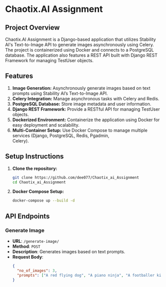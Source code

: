 # Chaotix.AI Assignment

## Project Overview
Chaotix.AI Assignment is a Django-based application that utilizes Stability AI's Text-to-Image API to generate images asynchronously using Celery. The project is containerized using Docker and connects to a PostgreSQL database. The application also features a REST API built with Django REST Framework for managing TestUser objects.

## Features

1. **Image Generation:** Asynchronously generate images based on text prompts using Stability AI’s Text-to-Image API.
2. **Celery Integration:** Manage asynchronous tasks with Celery and Redis.
3. **PostgreSQL Database:** Store image metadata and user information.
4. **Django REST Framework:** Provide a RESTful API for managing TestUser objects.
5. **Dockerized Environment:** Containerize the application using Docker for easy deployment and scalability.
6. **Multi-Container Setup:** Use Docker Compose to manage multiple services (Django, PostgreSQL, Redis, Pgadmin,       
   Celery).

## Setup Instructions

1. **Clone the repository:**
   ```bash
   git clone https://github.com/dee077/Chaotix_ai_Assignment
   cd Chaotix_ai_Assignment
   ```
2. **Docker Compose Setup:**
   ```bash
   docker-compose up --build -d
   ```

## API Endpoints

### Generate Image
- **URL**: `/generate-image/`
- **Method**: `POST`
- **Description**: Generates images based on text prompts.
- **Request Body**:
  ```json
  {
    "no_of_images": 3,
    "prompts": ["A red flying dog", "A piano ninja", "A footballer kid"]
  }
  ```
